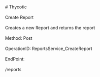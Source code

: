 <br>#     Thycotic</br>
<br>Create Report</br>
<br>Creates a new Report and returns the report</br>
<br>Method: Post</br>
<br>OperationID: ReportsService_CreateReport</br>
<br>EndPoint:</br>
<br>/reports</br>
